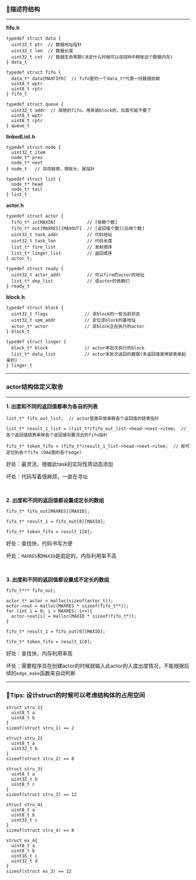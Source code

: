 ### **🦆描述符结构**
---
**fifo.h**
```
typedef struct data {
  uint32_t ptr  // 数据地址指针
  uint32_t len  // 数据长度
  uint32_t cnt  // 数据生命周期(决定什么时候可以在DDR中释放这个数据内存)
} data_t
```
```
typedef struct fifo {
  data_t* data[MAXFIFO]  // fifo里的一个data_t*代表一份数据依赖
  uint8_t wptr
  uint8_t rptr
} fifo_t
```
```
typedef struct queue {
  uint32_t addr  // 简陋的fifo，用来装block的，后面可能不要了
  uint8_t wptr
  uint8_t rptr
} queue_t
```
**linkedList.h**
```
typedef struct node {
  uint32_t item
  node_t* prev
  node_t* next
} node_t   // 双向链表，拥有头、尾指针
```
```
typedef struct list {
  node_t* head
  node_t* tail
} list_t
```
**actor.h**
```
typedef struct actor {
  fifo_t* in[MAXIN]            // [依赖个数]
  fifo_t* out[MAXRES][MAXOUT]  // [返回值个数][后继个数]
  uint32_t task_addr           // 代码地址
  uint32_t task_len            // 代码长度
  list_t* fire_list            // 发射顺序
  list_t* linger_list          // 返回顺序
} actor_t;
```
```
typedef struct ready {
  uint32_t actor_addr          // 可以fire的actor的地址
  list_t* dep_list             // 该actor的依赖们
} ready_t
```
**block.h**
```
typedef struct block {
  uint32_t flags              // 该block的一些当前状态
  uint32_t spm_addr           // 定位该block的基地址
  actor_t* actor              // 该block正在执行的actor
} block_t
```
```
typedef struct linger {
  block_t* block              // actor本批次执行的block
  list_t* data_list           // actor本批次返回的数据(多返回值是用链表串起来的)
} linger_t
```
---
### **actor结构体定义取舍**
---
**1. 出度和不同的返回值都串为各自的列表**
```
list_t* fifo_out_list;  // actor里面存放串联各个返回值的链表指针
```
```
list_t* result_1_list = (list_t*)fifo_out_list->head->next->item;  // 各个返回值链表串联各个返回值将要流去的fifo指针
```
```
fifo_t* token_fifo = (fifo_t*)result_1_list->head->next->item;  // 即可定位到各个fifo (DAG图的各个edge)
```
<p>好处：最灵活，根据此task的实际性质动态添加</p>
<p>坏处：代码写着很麻烦，一直在寻址</p>
</br>

**2. 出度和不同的返回值都设置成定长的数组**
```
fifo_t* fifo_out[MAXRES][MAXIO];
```
```
fifo_t* result_1 = fifo_out[0][MAXIO];
```
```
fifo_t* token_fifo = result_1[0];
```
<p>好处：查找快，代码书写方便</p>
<p>坏处：<code>MAXRES</code>和<code>MAXIO</code>是固定的，内存利用率不高</p>
</br>

  **3. 出度和不同的返回值都设置成不定长的数组**
```
fifo_t*** fifo_out;
```
```
actor_t* actor = malloc(sizeof(actor_t));
actor->out = malloc(MAXRES * sizeof(fifo_t**));
for (int i = 0; i < MAXRES; i++){
  actor->out[i] = malloc(MAXIO * sizeof(fifo_t*));
}
```
```
fifo_t* result_1 = fifo_out[0][MAXIO];
```
```
fifo_t* token_fifo = result_1[0];
```
<p>好处：查找快，内存利用率高</p>
<p>坏处：需要程序员在创建actor的时候就输入此actor的入度出度情况，不能根据后续的<code>edge_make</code>函数来自动判断</p>

***
### **👾Tips: 设计struct的时候可以考虑结构体的占用空间**
```
struct stru_1{
  uint8_t a
  uint8_t b
}
sizeof(struct stru_1) == 2
```
```
struct stru_2{
  uint8_t a
  uint32_t b
}
sizeof(struct stru_2) == 8
```
```
struct stru_3{
  uint8_t a
  uint32_t b
  uint8_t c
}
sizeof(struct stru_3) == 12
```
```
struct stru_4{
  uint8_t a
  uint8_t b
  uint32_t c
}
sizeof(struct stru_4) == 8
```
```
struct ex_4{
  uint8_t a
  uint8_t b
  uint16_t c
  uint32_t d
}
sizeof(struct ex_3) == 12
```


